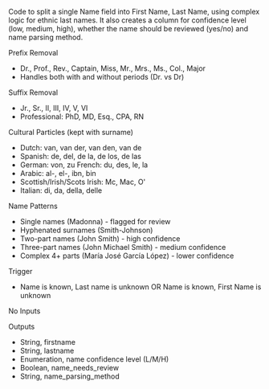 Code to split a single Name field into First Name, Last Name, using complex logic for ethnic last names.  It also creates a column for confidence level (low, medium, high), whether the name should be reviewed (yes/no)
and name parsing method.

Prefix Removal
- Dr., Prof., Rev., Captain, Miss, Mr., Mrs., Ms., Col., Major
- Handles both with and without periods (Dr. vs Dr)

Suffix Removal
- Jr., Sr., II, III, IV, V, VI
- Professional: PhD, MD, Esq., CPA, RN

Cultural Particles (kept with surname)
- Dutch: van, van der, van den, van de
- Spanish: de, del, de la, de los, de las
- German: von, zu
French: du, des, le, la
- Arabic: al-, el-, ibn, bin
- Scottish/Irish/Scots Irish: Mc, Mac, O'
- Italian: di, da, della, delle

Name Patterns
- Single names (Madonna) - flagged for review
- Hyphenated surnames (Smith-Johnson)
- Two-part names (John Smith) - high confidence
- Three-part names (John Michael Smith) - medium confidence
- Complex 4+ parts (María José García López) - lower confidence

Trigger
- Name is known, Last name is unknown OR Name is known, First Name is unknown

No Inputs

Outputs
- String, firstname
- String, lastname
- Enumeration, name confidence level (L/M/H)
- Boolean, name_needs_review
- String, name_parsing_method
